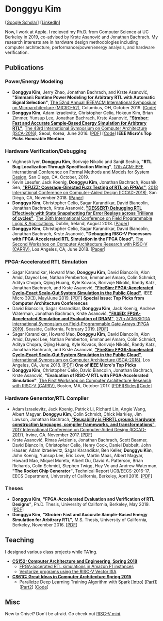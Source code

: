 # Donggyu Kim
[[Google Scholar](https://scholar.google.com/citations?user=u1cjPscAAAAJ&hl=en)]
[[LinkedIn](https://www.linkedin.com/in/donggyu-kim-7bb2048a/)]

Now, I work at Apple. I recieved my Ph.D. from Computer Science at UC Berkeley in 2019, co-advised by [Krste Asanović](https://people.eecs.berkeley.edu/~krste/) and [Jonathan Bachrach](https://people.eecs.berkeley.edu/~jrb/). My research interests are in hardware design methodologies including computer architecture, performance/power/energy analysis, and hardware verification.

## Publications

### Power/Energy Modeling

* **Donggyu Kim**, Jerry Zhao, Jonathan Bachrach, and Krste Asanović, **"Simmani: Runtime Power Modeling for Arbitrary RTL with Automatic Signal Selection"**, [The 52nd Annual IEEE/ACM International Symposium on Microarchitecture (MICRO-52)](https://www.microarch.org/micro52/index.html), Columbus, OH, October 2019. [[Code](https://simmani.github.io)]
* **Donggyu Kim**, Adam Izraelevitz, Christopher Celio, Hokeun Kim, Brian Zimmer, Yunsup Lee, Jonathan Bachrach, Krste Asanović, [**"Strober: Fast and Accurate Sample-Based Energy Simulation for Arbitrary RTL"**](https://ieeexplore.ieee.org/abstract/document/7551388), [The 43rd International Symposium on Computer Architecture (ISCA-2016)](http://isca2016.eecs.umich.edu), Seoul, Korea, June 2016. [[PDF](https://people.eecs.berkeley.edu/~krste/papers/strober-isca16.pdf)] [[Code](https://github.com/ucb-bar/midas-release.git)] **IEEE Micro's Top Picks Honorable Mention**

### Hardware Verification/Debugging
* Vighnesh Iyer, **Donggyu Kim**, Borivoje Nikolic and Sanjit Seshia, **"RTL Bug Localization Through Specification Mining"**, [17th ACM-IEEE International Conference on Formal Methods and Models for System Design](https://memocode.github.io/2019/index.html), San Diego, CA, October, 2019.
* Kevin Laeufer, Jack Koenig, **Donggyu Kim**, Jonathan Bachrach, Koushik Sen, [**"RFUZZ: Coverage-Directed Fuzz Testing of RTL on FPGAs"**](https://ieeexplore.ieee.org/abstract/document/8587711), [2018 International Conference on Computer-Aided Design (ICCAD-2018)](https://iccad.com), San Diego, CA, November 2018. [[Paper](https://people.eecs.berkeley.edu/~ksen/papers/rfuzz.pdf)]
* **Donggyu Kim**, Christopher Celio, Sagar Karandikar, David Biancolin, Jonathan Bachrach, Krste Asanović, [**"DESSERT: Debugging RTL Effectively with State Snapshotting for Error Replays across Trillions of cycles"**](https://ieeexplore.ieee.org/abstract/document/8533471), [The 28th International Conference on Field Programmable Logic & Applications](https://fpl2018.org), Dublin, Ireland, August 2018. [[Paper](http://people.eecs.berkeley.edu/~biancolin/papers/dessert-fpl18.pdf)]
* **Donggyu Kim**, Christopher Celio, Sagar Karandikar, David Biancolin, Jonathan Bachrach, Krste Asanović, **"Debugging RISC-V Processors with FPGA-Accelerated RTL Simulation in the FPGA Cloud"**, [The Second Workshop on Computer Architecture Research with RISC-V (CARRV)](https://carrv.github.io/2018), Los Angeles, CA, June 2018. [[Paper](https://carrv.github.io/2018/papers/CARRV_2018_paper_10.pdf)]


### FPGA-Accelerated RTL Simulation
* Sagar Karandikar, Howard Mao, **Donggyu Kim**, David Biancolin, Alon Amid, Dayeol Lee, Nathan Pemberton, Emmanuel Amaro, Colin Schmidt, Aditya Chopra, Qijing Huang, Kyle Kovacs, Borivoje Nikolić, Randy Katz, Jonathan Bachrach, and Krste Asanović, [**"FireSim: FPGA-Accelerated Cycle-Exact Scale-Out System Simulation in the Public Cloud"**](https://ieeexplore.ieee.org/document/8688441), IEEE Micro 39(3), May/June 2019. [[PDF](https://sagark.org/assets/pubs/firesim-micro-top-picks2018.pdf)] **Special Issue: Top Picks from Computer Architecture Conferences**
* David Biancolin, Sagar Karandikar, **Donggyu Kim**, Jack Koenig, Andrew Waterman, Jonathan Bachrach, Krste Asanović, [**"FASED: FPGA-Accelerated Simulation and Evaluation of DRAM"**](https://dl.acm.org/citation.cfm?id=3293894), [27th ACM/SIGDA International Symposium on Field-Programmable Gate Arrays (FPGA 2019)](http://isfpga.org/fpga2019), Seaside, California, February 2019. [[PDF](http://people.eecs.berkeley.edu/~biancolin/papers/fased-fpga19.pdf)]
* Sagar Karandikar, Howard Mao, **Donggyu Kim**, David Biancolin, Alon Amid, Dayeol Lee, Nathan Pemberton, Emmanuel Amaro, Colin Schmidt, Aditya Chopra, Qijing Huang, Kyle Kovacs, Borivoje Nikolić, Randy Katz, Jonathan Bachrach, and Krste Asanović, [**"FireSim: FPGA-Accelerated Cycle-Exact Scale-Out System Simulation in the Public Cloud"**](https://dl.acm.org/citation.cfm?id=3276543), [International Symposium on Computer Architecture (ISCA-2018)](https://iscaconf.org/isca2018), Los Angeles, CA, June 2018. [[PDF](https://sagark.org/assets/pubs/firesim-isca2018.pdf)] **One of IEEE Micro's Top Picks**
* **Donggyu Kim**, Christopher Celio, David Biancolin, Jonathan Bachrach, Krste Asanović, **"Evaluation of RISC-V RTL with FPGA-Accelerated Simulation"**, [The First Workshop on Computer Architecture Research with RISC-V (CARRV)](https://carrv.github.io/2017/), Boston, MA, October 2017. [[PDF](https://carrv.github.io/2017/papers/kim-midas-carrv2017.pdf)][[Slides](https://carrv.github.io/2017/slides/kim-midas-carrv2017-slides.pdf)][[Code](https://github.com/ucb-bar/midas.git)]

### Hardware Generator/RTL Compiler
* Adam Izraelevitz, Jack Koenig, Patrick Li, Richard Lin, Angie Wang, Albert Magyar, **Donggyu Kim**, Colin Schmidt, Chick Markley, Jim Lawson, Jonathan Bachrach, [**"Reusability is FIRRTL ground: Hardware construction languages, compiler frameworks, and transformations"**](https://dl.acm.org/citation.cfm?id=3199728), [2017 International Conference on Computer-Aided Design (ICCAD-2017)](https://iccad.com), Irvine, CA, November 2017. [[PDF](https://aspire.eecs.berkeley.edu/wp/wp-content/uploads/2017/11/Reusability-is-FIRRTL-Ground-Izraelevitz.pdf)]
*  Krste Asanović, Rimas Avizienis, Jonathan Bachrach, Scott Beamer, David Biancolin, Christopher Celio, Henry Cook, Daniel Dabbelt, John Hauser, Adam Izraelevitz, Sagar Karandikar, Ben Keller, **Donggyu Kim**, John Koenig, Yunsup Lee, Eric Love, Martin Maas, Albert Magyar, Howard Mao, Miquel Moreto, Albert Ou, David A. Patterson, Brian Richards, Colin Schmidt, Stephen Twigg, Huy Vo and Andrew Waterman, **"The Rocket Chip Generator"**, Technical Report UCB/EECS-2016-17, EECS Department, University of California, Berkeley, April 2016. [[PDF](http://www.eecs.berkeley.edu/Pubs/TechRpts/2016/EECS-2016-17.pdf)]

### Theses
* **Donggyu Kim**, **"FPGA-Accelerated Evaluation and Verification of RTL Designs"**, Ph.D. Thesis, University of California, Berkeley, May 2019. [[PDF](https://people.eecs.berkeley.edu/~krste/papers/donggyu-phd-2019.pdf)]
* **Donggyu Kim**, **"Strober: Fast and Accurate Sample-Based Energy Simulation for Arbitrary RTL"**, M.S. Thesis, University of California, Berkeley, November 2016. [[PDF](https://people.eecs.berkeley.edu/~krste/papers/dgkim-msthesis.pdf)]

## Teaching
I designed various class projects while TA'ing.
* [**CS152: Computer Architecture and Engineering, Spring 2018**](http://inst.eecs.berkeley.edu/~cs152/sp18/)
  - [FPGA-accerated RTL simulations in Amazon F1 instances](http://inst.eecs.berkeley.edu/~cs152/sp18/handouts/lab2-1.0.pdf)
  - [Vectorize programs using the RISC-V Vector ISA](http://inst.eecs.berkeley.edu/~cs152/sp18/handouts/lab4-1.0.pdf)
* [**CS61C: Great Ideas in Computer Architecture Spring 2015**](http://inst.eecs.berkeley.edu/~cs61c/sp15/)
  - Paralleize Deep Learning Training Algorithm with Spark 
  [[Intro](http://inst.eecs.berkeley.edu/~cs61c/sp15/projs/04/neural_nets.html)]
  [[Part1](http://inst.eecs.berkeley.edu/~cs61c/sp15/projs/04/index.html)]
  [[Part2](http://inst.eecs.berkeley.edu/~cs61c/sp15/projs/04/index2.html)]
  [[Code](https://github.com/cs61c-spring2015/proj4_starter.git)]
  
## Misc
New to Chisel? Don't be afraid. Go check out [RISC-V mini](https://github.com/ucb-bar/riscv-mini.git).
